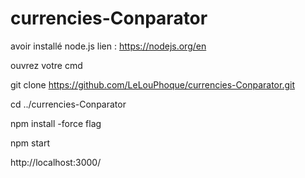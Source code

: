 # currencies-Conparator

avoir installé node.js 
lien : https://nodejs.org/en

ouvrez votre cmd 

git clone https://github.com/LeLouPhoque/currencies-Conparator.git

cd ../currencies-Conparator

npm install -force flag

npm start

http://localhost:3000/
